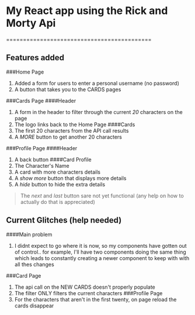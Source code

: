 # My React app using the Rick and Morty Api
===========================================

## Features added

###Home Page 
1. Added a form for users to enter a personal username (no password)
2. A button that takes you to the CARDS pages

###Cards Page
####Header
1. A form in the header to filter through the current *20* characters on the page
2. The logo links back to the Home Page
####Cards
1. The first 20 characters from the API call results
2. A *MORE* button to get another 20 characters


###Profile Page
####Header
1. A back button
####Card Profile
1. The Character's Name
2. A card with more characters details
3. A *show more* button that displays more details
4. A *hide* button to hide the extra details
> The *next* and *last* button sare not yet functional (any help on how to actually do that is appreciated)


## Current Glitches (help needed)
####Main problem 
1. I didnt expect to go where it is now, so my components have gotten out of control.. for example, I'll have two components doing the same thing which leads to constantly creating a newer component to keep with with all thes changes

###Card Page
1. The api call on the NEW CARDS doesn't properly populate
2. The filter ONLY filters the current characters
###Profile Page
1. For the characters that aren't in the first twenty, on page reload the cards disappear

